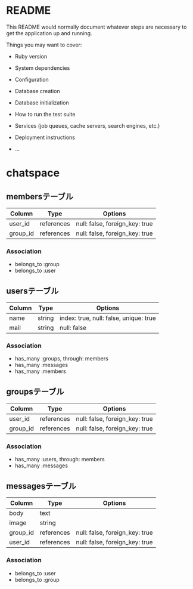 # README

This README would normally document whatever steps are necessary to get the
application up and running.

Things you may want to cover:

* Ruby version

* System dependencies

* Configuration

* Database creation

* Database initialization

* How to run the test suite

* Services (job queues, cache servers, search engines, etc.)

* Deployment instructions

* ...


# chatspace
## membersテーブル

|Column|Type|Options|
|------|----|-------|
|user_id|references|null: false, foreign_key: true|
|group_id|references|null: false, foreign_key: true|

### Association
- belongs_to :group
- belongs_to :user

## usersテーブル

|Column|Type|Options|
|------|----|-------|
|name|string|index: true, null: false, unique: true|
|mail|string|null: false|

### Association

- has_many :groups, through: members
- has_many :messages
- has_many :members

## groupsテーブル

|Column|Type|Options|
|------|----|-------|
|user_id|references|null: false, foreign_key: true|
|group_id|references|null: false, foreign_key: true|

### Association

- has_many :users, through: members
- has_many :messages

## messagesテーブル

|Column|Type|Options|
|------|----|-------|
|body|text||
|image|string|
|group_id|references|null: false, foreign_key: true|
|user_id|references|null: false, foreign_key: true|


### Association

- belongs_to :user
- belongs_to :group

